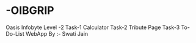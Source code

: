 # -OIBGRIP
Oasis Infobyte 
Level -2 
Task-1 Calculator
Task-2 Tribute Page
Task-3 To-Do-List WebApp
By :- Swati Jain
